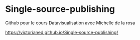 # Single-source-publishing
Github pour le cours Datavisualisation avec Michelle de la rosa

https://victorianed.github.io/Single-source-publishing/
